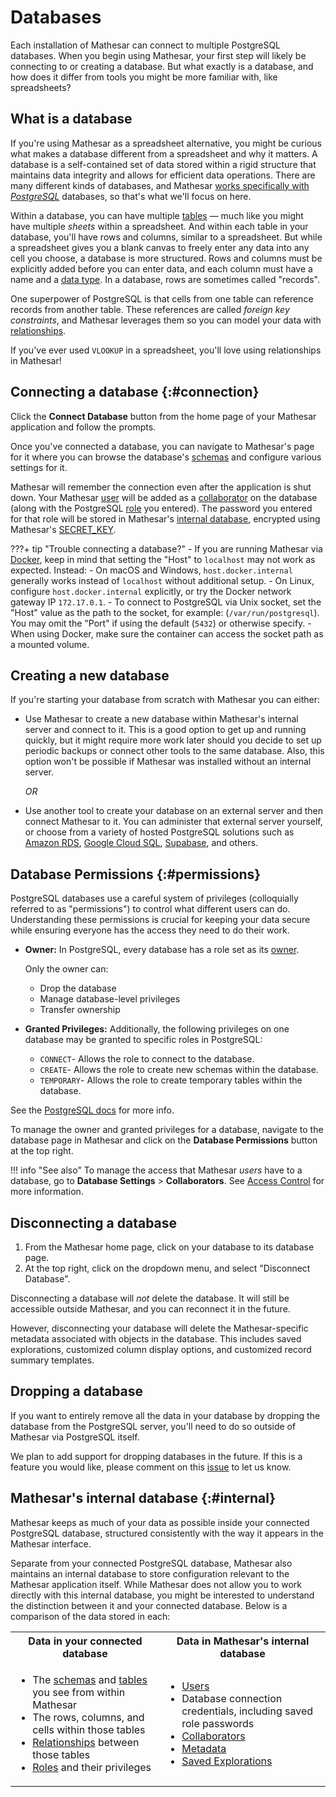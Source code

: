 # Databases

Each installation of Mathesar can connect to multiple PostgreSQL databases. When you begin using Mathesar, your first step will likely be connecting to or creating a database. But what exactly is a database, and how does it differ from tools you might be more familiar with, like spreadsheets?

## What is a database

If you're using Mathesar as a spreadsheet alternative, you might be curious what makes a database different from a spreadsheet and why it matters. A database is a self-contained set of data stored within a rigid structure that maintains data integrity and allows for efficient data operations. There are many different kinds of databases, and Mathesar [works specifically with _PostgreSQL_](./index.md#postgres) databases, so that's what we'll focus on here.

Within a database, you can have multiple [tables](./tables.md) &mdash; much like you might have multiple _sheets_ within a spreadsheet. And within each table in your database, you'll have rows and columns, similar to a spreadsheet. But while a spreadsheet gives you a blank canvas to freely enter any data into any cell you choose, a database is more structured. Rows and columns must be explicitly added before you can enter data, and each column must have a name and a [data type](./data-types.md). In a database, rows are sometimes called "records".

One superpower of PostgreSQL is that cells from one table can reference records from another table. These references are called _foreign key constraints_, and Mathesar leverages them so you can model your data with [relationships](./relationships.md).

If you've ever used `VLOOKUP` in a spreadsheet, you'll love using relationships in Mathesar!

## Connecting a database {:#connection}

Click the **Connect Database** button from the home page of your Mathesar application and follow the prompts.

Once you've connected a database, you can navigate to Mathesar's page for it where you can browse the database's [schemas](./schemas.md) and configure various settings for it.

Mathesar will remember the connection even after the application is shut down. Your Mathesar [user](./users.md) will be added as a [collaborator](./collaborators.md) on the database (along with the PostgreSQL [role](./roles.md) you entered). The password you entered for that role will be stored in Mathesar's [internal database](#internal), encrypted using Mathesar's [SECRET_KEY](../administration/environment-variables.md#secret_key).

???+ tip "Trouble connecting a database?"
    - If you are running Mathesar via [Docker](../administration/install-via-docker-compose.md), keep in mind that setting the "Host" to `localhost` may not work as expected. Instead:
        - On macOS and Windows, `host.docker.internal` generally works instead of `localhost` without additional setup.
        - On Linux, configure `host.docker.internal` explicitly, or try the Docker network gateway IP `172.17.0.1`.
    - To connect to PostgreSQL via Unix socket, set the "Host" value as the path to the socket, for example: (`/var/run/postgresql`). You may omit the "Port" if using the default (`5432`) or otherwise specify.
        - When using Docker, make sure the container can access the socket path as a mounted volume.



## Creating a new database

If you're starting your database from scratch with Mathesar you can either:

- Use Mathesar to create a new database within Mathesar's internal server and connect to it. This is a good option to get up and running quickly, but it might require more work later should you decide to set up periodic backups or connect other tools to the same database. Also, this option won't be possible if Mathesar was installed without an internal server.

    _OR_

- Use another tool to create your database on an external server and then connect Mathesar to it. You can administer that external server yourself, or choose from a variety of hosted PostgreSQL solutions such as [Amazon RDS](https://aws.amazon.com/rds/postgresql/pricing/), [Google Cloud SQL](https://cloud.google.com/sql/postgresql), [Supabase](https://supabase.com/database), and others.

## Database Permissions {:#permissions}

PostgreSQL databases use a careful system of privileges (colloquially referred to as "permissions") to control what different users can do. Understanding these permissions is crucial for keeping your data secure while ensuring everyone has the access they need to do their work.

- **Owner:** In PostgreSQL, every database has a role set as its [owner](./roles.md#ownership).

    Only the owner can:

    - Drop the database
    - Manage database-level privileges
    - Transfer ownership

- **Granted Privileges:** Additionally, the following privileges on one database may be granted to specific roles in PostgreSQL:
    - `CONNECT`- Allows the role to connect to the database.
    - `CREATE`- Allows the role to create new schemas within the database.
    - `TEMPORARY`- Allows the role to create temporary tables within the database.

See the [PostgreSQL docs](https://www.postgresql.org/docs/17/ddl-priv.html) for more info.

To manage the owner and granted privileges for a database, navigate to the database page in Mathesar and click on the **Database Permissions** button at the top right.

!!! info "See also"
    To manage the access that Mathesar _users_ have to a database, go to **Database Settings** > **Collaborators**. See [Access Control](./access-control.md) for more information.

## Disconnecting a database

1. From the Mathesar home page, click on your database to its database page.
1. At the top right, click on the dropdown menu, and select "Disconnect Database".

Disconnecting a database will _not_ delete the database. It will still be accessible outside Mathesar, and you can reconnect it in the future.

However, disconnecting your database will delete the Mathesar-specific metadata associated with objects in the database. This includes saved explorations, customized column display options, and customized record summary templates.

## Dropping a database

If you want to entirely remove all the data in your database by dropping the database from the PostgreSQL server, you'll need to do so outside of Mathesar via PostgreSQL itself.

We plan to add support for dropping databases in the future. If this is a feature you would like, please comment on this [issue](https://github.com/mathesar-foundation/mathesar/issues/3862) to let us know.

## Mathesar's internal database {:#internal}

Mathesar keeps as much of your data as possible inside your connected PostgreSQL database, structured consistently with the way it appears in the Mathesar interface.

Separate from your connected PostgreSQL database, Mathesar also maintains an internal database to store configuration relevant to the Mathesar application itself. While Mathesar does not allow you to work directly with this internal database, you might be interested to understand the distinction between it and your connected database. Below is a comparison of the data stored in each:

<table>
  <tbody>
  <tr>
    <th>Data in your connected database</th>
    <th>Data in Mathesar's internal database</th>
  </tr>
  <tr>
    <td>
      <ul>
        <li>
          The
          <a href="/user-guide/schemas/">schemas</a>
          and
          <a href="/user-guide/tables/">tables</a>
          you see from within Mathesar
        </li>
        <li>The rows, columns, and cells within those tables</li>
        <li>
          <a href="/user-guide/relationships/">Relationships</a>
          between those tables
        </li>
        <li>
          <a href="/user-guide/roles/">Roles</a>
          and their privileges
        </li>
      </ul>
    </td>
    <td>
      <ul>
        <li><a href="/user-guide/users/">Users</a></li>
        <li>Database connection credentials, including saved role passwords</li>
        <li><a href="/user-guide/collaborators/">Collaborators</a></li>
        <li><a href="/user-guide/metadata/">Metadata</a></li>
        <li><a href="/user-guide/data-explorer/">Saved Explorations</a></li>
      </ul>
    </td>
  </tr>
  </tbody>
</table>
